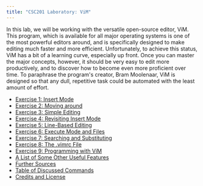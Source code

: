 ```yaml
---
title: "CSC201 Laboratory: ViM"
---
```


In this lab, we will be working with the versatile open-source editor, ViM.
This program, which is available for all major operating systems is one of the
most powerful editors around, and is specifically designed to make editing
much faster and more efficient. Unfortunately, to achieve this status, ViM has
a bit of a learning curve, especially up front. Once you can master the major
concepts, however, it should be very easy to edit more productively, and to
discover how to become even more proficient over time. To paraphrase the
program's creator, Bram Moolenaar, ViM is designed so that any dull,
repetitive task could be automated with the least amount of effort.

- [Exercise 1: Insert Mode](exercise-1-insert-mode)
- [Exercise 2: Moving around](exercise-2-moving-around)
- [Exercise 3: Simple Editing](exercise-3-simple-editing)
- [Exercise 4: Revisiting Insert Mode](exercise-4-revisiting-insert-mode)
- [Exercise 5: Line-Based Editing](exercise-5-line-based-editing)
- [Exercise 6: Execute Mode and Files](exercise-6-execute-mode-and-files)
- [Exercise 7: Searching and Substituting](exercise-7-searching-and-substituting)
- [Exercise 8: The .vimrc File](exercise-8-the-vimrc-file)
- [Exercise 9: Programming with ViM](exercise-9-programming-with-vim)
- [A List of Some Other Useful Features](list-some-other-useful-features)
- [Further Sources](further-sources)
- [Table of Discussed Commands](table-discussed-commands)
- [Credits and License](exercise-2-moving-around)
